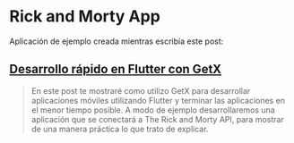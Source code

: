 # Rick and Morty App

Aplicación de ejemplo creada mientras escribía este post: 

## [Desarrollo rápido en Flutter con GetX](https://correaleyval.github.io/blog/2020/03/07/desarrollo-rápido-en-flutter-con-getx/)

> En este post te mostraré como utilizo GetX para desarrollar aplicaciones móviles utilizando Flutter y terminar las aplicaciones en el menor tiempo posible. A modo de ejemplo desarrollaremos una aplicación que se conectará a The Rick and Morty API, para mostrar de una manera práctica lo que trato de explicar.
